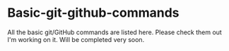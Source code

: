 # Basic-git-github-commands
All the basic git/GitHub commands are listed here. Please check them out
I'm working on it. Will be completed very soon.
